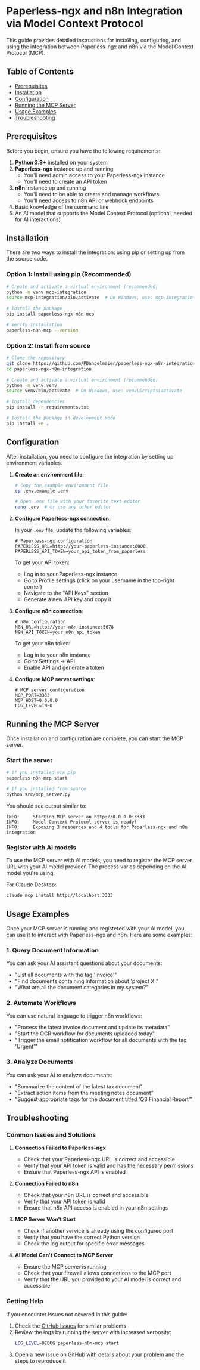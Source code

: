 # Paperless-ngx and n8n Integration via Model Context Protocol

This guide provides detailed instructions for installing, configuring, and using the integration between Paperless-ngx and n8n via the Model Context Protocol (MCP).

## Table of Contents

- [Prerequisites](#prerequisites)
- [Installation](#installation)
- [Configuration](#configuration)
- [Running the MCP Server](#running-the-mcp-server)
- [Usage Examples](#usage-examples)
- [Troubleshooting](#troubleshooting)

## Prerequisites

Before you begin, ensure you have the following requirements:

1. **Python 3.8+** installed on your system
2. **Paperless-ngx** instance up and running
   - You'll need admin access to your Paperless-ngx instance
   - You'll need to create an API token
3. **n8n** instance up and running
   - You'll need to be able to create and manage workflows
   - You'll need access to n8n API or webhook endpoints
4. Basic knowledge of the command line
5. An AI model that supports the Model Context Protocol (optional, needed for AI interactions)

## Installation

There are two ways to install the integration: using pip or setting up from the source code.

### Option 1: Install using pip (Recommended)

```bash
# Create and activate a virtual environment (recommended)
python -m venv mcp-integration
source mcp-integration/bin/activate  # On Windows, use: mcp-integration\Scripts\activate

# Install the package
pip install paperless-ngx-n8n-mcp

# Verify installation
paperless-n8n-mcp --version
```

### Option 2: Install from source

```bash
# Clone the repository
git clone https://github.com/PDangelmaier/paperless-ngx-n8n-integration.git
cd paperless-ngx-n8n-integration

# Create and activate a virtual environment (recommended)
python -m venv venv
source venv/bin/activate  # On Windows, use: venv\Scripts\activate

# Install dependencies
pip install -r requirements.txt

# Install the package in development mode
pip install -e .
```

## Configuration

After installation, you need to configure the integration by setting up environment variables.

1. **Create an environment file**:

   ```bash
   # Copy the example environment file
   cp .env.example .env
   
   # Open .env file with your favorite text editor
   nano .env  # or use any other editor
   ```

2. **Configure Paperless-ngx connection**:

   In your `.env` file, update the following variables:
   
   ```
   # Paperless-ngx configuration
   PAPERLESS_URL=http://your-paperless-instance:8000
   PAPERLESS_API_TOKEN=your_api_token_from_paperless
   ```
   
   To get your API token:
   - Log in to your Paperless-ngx instance
   - Go to Profile settings (click on your username in the top-right corner)
   - Navigate to the "API Keys" section
   - Generate a new API key and copy it

3. **Configure n8n connection**:

   ```
   # n8n configuration
   N8N_URL=http://your-n8n-instance:5678
   N8N_API_TOKEN=your_n8n_api_token
   ```
   
   To get your n8n token:
   - Log in to your n8n instance
   - Go to Settings → API
   - Enable API and generate a token

4. **Configure MCP server settings**:

   ```
   # MCP server configuration
   MCP_PORT=3333
   MCP_HOST=0.0.0.0
   LOG_LEVEL=INFO
   ```

## Running the MCP Server

Once installation and configuration are complete, you can start the MCP server.

### Start the server

```bash
# If you installed via pip
paperless-n8n-mcp start

# If you installed from source
python src/mcp_server.py
```

You should see output similar to:
```
INFO:     Starting MCP server on http://0.0.0.0:3333
INFO:     Model Context Protocol server is ready!
INFO:     Exposing 3 resources and 4 tools for Paperless-ngx and n8n integration
```

### Register with AI models

To use the MCP server with AI models, you need to register the MCP server URL with your AI model provider. The process varies depending on the AI model you're using.

For Claude Desktop:
```bash
claude mcp install http://localhost:3333
```

## Usage Examples

Once your MCP server is running and registered with your AI model, you can use it to interact with Paperless-ngx and n8n. Here are some examples:

### 1. Query Document Information

You can ask your AI assistant questions about your documents:

- "List all documents with the tag 'Invoice'"
- "Find documents containing information about 'project X'"
- "What are all the document categories in my system?"

### 2. Automate Workflows

You can use natural language to trigger n8n workflows:

- "Process the latest invoice document and update its metadata"
- "Start the OCR workflow for documents uploaded today"
- "Trigger the email notification workflow for all documents with the tag 'Urgent'"

### 3. Analyze Documents

You can ask your AI to analyze documents:

- "Summarize the content of the latest tax document"
- "Extract action items from the meeting notes document"
- "Suggest appropriate tags for the document titled 'Q3 Financial Report'"

## Troubleshooting

### Common Issues and Solutions

1. **Connection Failed to Paperless-ngx**
   - Check that your Paperless-ngx URL is correct and accessible
   - Verify that your API token is valid and has the necessary permissions
   - Ensure that Paperless-ngx API is enabled

2. **Connection Failed to n8n**
   - Check that your n8n URL is correct and accessible
   - Verify that your API token is valid
   - Ensure that n8n API access is enabled in your n8n settings

3. **MCP Server Won't Start**
   - Check if another service is already using the configured port
   - Verify that you have the correct Python version
   - Check the log output for specific error messages

4. **AI Model Can't Connect to MCP Server**
   - Ensure the MCP server is running
   - Check that your firewall allows connections to the MCP port
   - Verify that the URL you provided to your AI model is correct and accessible

### Getting Help

If you encounter issues not covered in this guide:

1. Check the [GitHub Issues](https://github.com/PDangelmaier/paperless-ngx-n8n-integration/issues) for similar problems
2. Review the logs by running the server with increased verbosity:
   ```bash
   LOG_LEVEL=DEBUG paperless-n8n-mcp start
   ```
3. Open a new issue on GitHub with details about your problem and the steps to reproduce it

